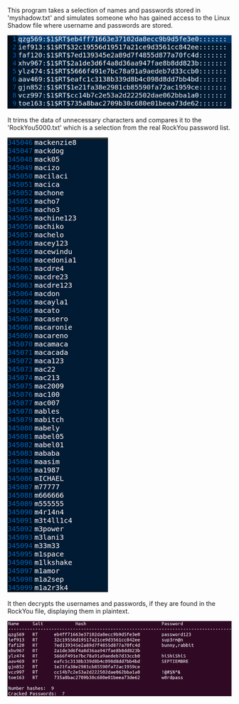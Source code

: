 This program takes a selection of names and passwords stored in 'myshadow.txt' and simulates someone who has gained access to the Linux Shadow file where
username and passwords are stored. 

![Screenshot](shadow-file-example.png)

It trims the data of unnecessary characters and compares it to the 'RockYou5000.txt' which is a selection from the real 
RockYou password list. 

![Screenshot](password-examples.png)

It then decrypts the usernames and passwords, if they are found in the RockYou file, displaying them in plaintext. 

![Screenshot](output.png)

